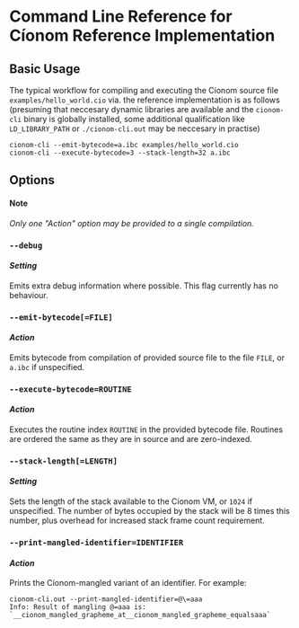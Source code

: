 # Command Line Reference for Cíonom Reference Implementation

## Basic Usage

The typical workflow for compiling and executing the Cíonom source file `examples/hello_world.cio` via. the reference implementation is as follows (presuming that neccesary dynamic libraries are available and the `cionom-cli` binary is globally installed, some additional qualification like `LD_LIBRARY_PATH` or `./cionom-cli.out` may be neccesary in practise)
```
cionom-cli --emit-bytecode=a.ibc examples/hello_world.cio
cionom-cli --execute-bytecode=3 --stack-length=32 a.ibc
```

## Options

#### **Note**
*Only one "Action" option may be provided to a single compilation.*

### `--debug`
#### *Setting*
Emits extra debug information where possible. This flag currently has no behaviour.

### `--emit-bytecode[=FILE]`
#### *Action*
Emits bytecode from compilation of provided source file to the file `FILE`, or `a.ibc` if unspecified.

### `--execute-bytecode=ROUTINE`
#### *Action*
Executes the routine index `ROUTINE` in the provided bytecode file. Routines are ordered the same as they are in source and are zero-indexed.

### `--stack-length[=LENGTH]`
#### *Setting*
Sets the length of the stack available to the Cíonom VM, or `1024` if unspecified. The number of bytes occupied by the stack will be 8 times this number, plus overhead for increased stack frame count requirement.

### `--print-mangled-identifier=IDENTIFIER`
#### *Action*
Prints the Cíonom-mangled variant of an identifier. For example:
```
cionom-cli.out --print-mangled-identifier=@\=aaa      
Info: Result of mangling @=aaa is: `__cionom_mangled_grapheme_at__cionom_mangled_grapheme_equalsaaa`
```
